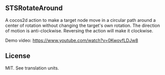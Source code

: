 STSRotateAround
------------
A cocos2d action to make a target node move in a circular path around a center of rotation without changing the target's own rotation.
The direction of motion is anti-clockwise. Reversing the action will make it clockwise.

Demo video: https://www.youtube.com/watch?v=0KwovfLDJw8


License
------------
MIT. See translation units.
